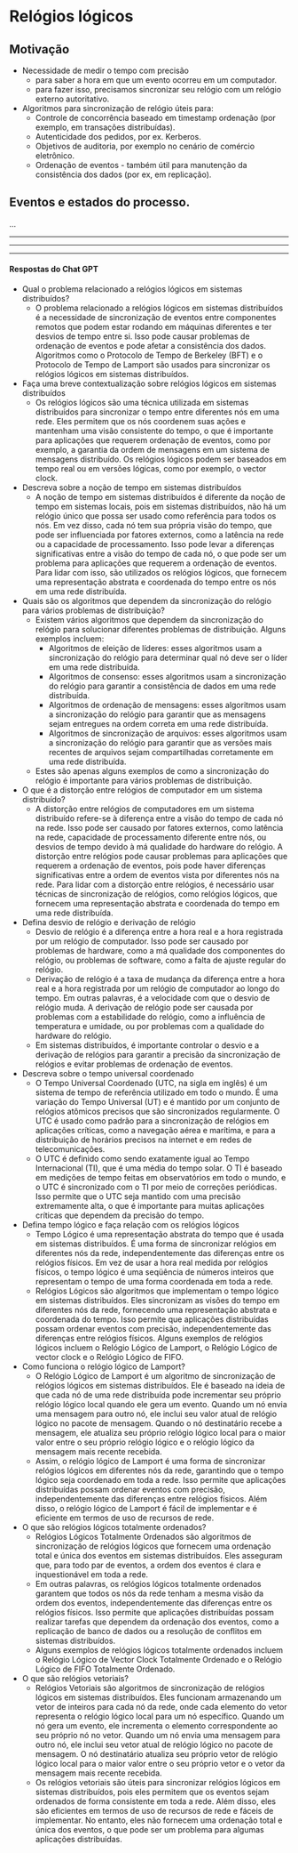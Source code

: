 # Relógios lógicos
## Motivação
* Necessidade de medir o tempo com precisão
    * para saber a hora em que um evento ocorreu em um computador.
    * para fazer isso, precisamos sincronizar seu relógio com um relógio externo autoritativo.
* Algoritmos para sincronização de relógio úteis para:
    * Controle de concorrência baseado em timestamp ordenação (por exemplo, em transações distribuídas).
    * Autenticidade dos pedidos, por ex. Kerberos.
    * Objetivos de auditoria, por exemplo no cenário de comércio eletrônico.
    * Ordenação de eventos - também útil para manutenção da consistência dos dados (por ex, em replicação).
## Eventos e estados do processo.
...
<hr/><hr/><hr/>

#### Respostas do Chat GPT

* Qual o problema relacionado a relógios lógicos em sistemas distribuídos?
    * O problema relacionado a relógios lógicos em sistemas distribuídos é a necessidade de sincronização de eventos entre componentes remotos que podem estar rodando em máquinas diferentes e ter desvios de tempo entre si. Isso pode causar problemas de ordenação de eventos e pode afetar a consistência dos dados. Algoritmos como o Protocolo de Tempo de Berkeley (BFT) e o Protocolo de Tempo de Lamport são usados para sincronizar os relógios lógicos em sistemas distribuídos.
* Faça uma breve contextualização sobre relógios lógicos em sistemas distribuídos
    * Os relógios lógicos são uma técnica utilizada em sistemas distribuídos para sincronizar o tempo entre diferentes nós em uma rede. Eles permitem que os nós coordenem suas ações e mantenham uma visão consistente do tempo, o que é importante para aplicações que requerem ordenação de eventos, como por exemplo, a garantia da ordem de mensagens em um sistema de mensagens distribuído. Os relógios lógicos podem ser baseados em tempo real ou em versões lógicas, como por exemplo, o vector clock.
* Descreva sobre a noção de tempo em sistemas distribuídos
    * A noção de tempo em sistemas distribuídos é diferente da noção de tempo em sistemas locais, pois em sistemas distribuídos, não há um relógio único que possa ser usado como referência para todos os nós. Em vez disso, cada nó tem sua própria visão do tempo, que pode ser influenciada por fatores externos, como a latência na rede ou a capacidade de processamento. Isso pode levar a diferenças significativas entre a visão do tempo de cada nó, o que pode ser um problema para aplicações que requerem a ordenação de eventos. Para lidar com isso, são utilizados os relógios lógicos, que fornecem uma representação abstrata e coordenada do tempo entre os nós em uma rede distribuída.
* Quais são os algoritmos que dependem da sincronização do relógio para vários problemas de distribuição?
    * Existem vários algoritmos que dependem da sincronização do relógio para solucionar diferentes problemas de distribuição. Alguns exemplos incluem:
        * Algoritmos de eleição de líderes: esses algoritmos usam a sincronização do relógio para determinar qual nó deve ser o líder em uma rede distribuída.
        * Algoritmos de consenso: esses algoritmos usam a sincronização do relógio para garantir a consistência de dados em uma rede distribuída.
        * Algoritmos de ordenação de mensagens: esses algoritmos usam a sincronização do relógio para garantir que as mensagens sejam entregues na ordem correta em uma rede distribuída.
        * Algoritmos de sincronização de arquivos: esses algoritmos usam a sincronização do relógio para garantir que as versões mais recentes de arquivos sejam compartilhadas corretamente em uma rede distribuída.
    * Estes são apenas alguns exemplos de como a sincronização do relógio é importante para vários problemas de distribuição.
* O que é a distorção entre relógios de computador em um sistema distribuído?
    * A distorção entre relógios de computadores em um sistema distribuído refere-se à diferença entre a visão do tempo de cada nó na rede. Isso pode ser causado por fatores externos, como latência na rede, capacidade de processamento diferente entre nós, ou desvios de tempo devido à má qualidade do hardware do relógio. A distorção entre relógios pode causar problemas para aplicações que requerem a ordenação de eventos, pois pode haver diferenças significativas entre a ordem de eventos vista por diferentes nós na rede. Para lidar com a distorção entre relógios, é necessário usar técnicas de sincronização de relógios, como relógios lógicos, que fornecem uma representação abstrata e coordenada do tempo em uma rede distribuída.
* Defina desvio de relógio e derivação de relógio
    * Desvio de relógio é a diferença entre a hora real e a hora registrada por um relógio de computador. Isso pode ser causado por problemas de hardware, como a má qualidade dos componentes do relógio, ou problemas de software, como a falta de ajuste regular do relógio.
    * Derivação de relógio é a taxa de mudança da diferença entre a hora real e a hora registrada por um relógio de computador ao longo do tempo. Em outras palavras, é a velocidade com que o desvio de relógio muda. A derivação de relógio pode ser causada por problemas com a estabilidade do relógio, como a influência de temperatura e umidade, ou por problemas com a qualidade do hardware do relógio.
    * Em sistemas distribuídos, é importante controlar o desvio e a derivação de relógios para garantir a precisão da sincronização de relógios e evitar problemas de ordenação de eventos.
* Descreva sobre o tempo universal coordenado
    * O Tempo Universal Coordenado (UTC, na sigla em inglês) é um sistema de tempo de referência utilizado em todo o mundo. É uma variação do Tempo Universal (UT) e é mantido por um conjunto de relógios atômicos precisos que são sincronizados regularmente. O UTC é usado como padrão para a sincronização de relógios em aplicações críticas, como a navegação aérea e marítima, e para a distribuição de horários precisos na internet e em redes de telecomunicações.
    * O UTC é definido como sendo exatamente igual ao Tempo Internacional (TI), que é uma média do tempo solar. O TI é baseado em medições de tempo feitas em observatórios em todo o mundo, e o UTC é sincronizado com o TI por meio de correções periódicas. Isso permite que o UTC seja mantido com uma precisão extremamente alta, o que é importante para muitas aplicações críticas que dependem da precisão do tempo.
* Defina tempo lógico e faça relação com os relógios lógicos
    * Tempo Lógico é uma representação abstrata do tempo que é usada em sistemas distribuídos. É uma forma de sincronizar relógios em diferentes nós da rede, independentemente das diferenças entre os relógios físicos. Em vez de usar a hora real medida por relógios físicos, o tempo lógico é uma seqüência de números inteiros que representam o tempo de uma forma coordenada em toda a rede.
    * Relógios Lógicos são algoritmos que implementam o tempo lógico em sistemas distribuídos. Eles sincronizam as visões do tempo em diferentes nós da rede, fornecendo uma representação abstrata e coordenada do tempo. Isso permite que aplicações distribuídas possam ordenar eventos com precisão, independentemente das diferenças entre relógios físicos. Alguns exemplos de relógios lógicos incluem o Relógio Lógico de Lamport, o Relógio Lógico de vector clock e o Relógio Lógico de FIFO.
* Como funciona o relógio lógico de Lamport?
    * O Relógio Lógico de Lamport é um algoritmo de sincronização de relógios lógicos em sistemas distribuídos. Ele é baseado na ideia de que cada nó de uma rede distribuída pode incrementar seu próprio relógio lógico local quando ele gera um evento. Quando um nó envia uma mensagem para outro nó, ele inclui seu valor atual de relógio lógico no pacote de mensagem. Quando o nó destinatário recebe a mensagem, ele atualiza seu próprio relógio lógico local para o maior valor entre o seu próprio relógio lógico e o relógio lógico da mensagem mais recente recebida.
    * Assim, o relógio lógico de Lamport é uma forma de sincronizar relógios lógicos em diferentes nós da rede, garantindo que o tempo lógico seja coordenado em toda a rede. Isso permite que aplicações distribuídas possam ordenar eventos com precisão, independentemente das diferenças entre relógios físicos. Além disso, o relógio lógico de Lamport é fácil de implementar e é eficiente em termos de uso de recursos de rede.
* O que são relógios lógicos totalmente ordenados?
    * Relógios Lógicos Totalmente Ordenados são algoritmos de sincronização de relógios lógicos que fornecem uma ordenação total e única dos eventos em sistemas distribuídos. Eles asseguram que, para todo par de eventos, a ordem dos eventos é clara e inquestionável em toda a rede.
    * Em outras palavras, os relógios lógicos totalmente ordenados garantem que todos os nós da rede tenham a mesma visão da ordem dos eventos, independentemente das diferenças entre os relógios físicos. Isso permite que aplicações distribuídas possam realizar tarefas que dependem da ordenação dos eventos, como a replicação de banco de dados ou a resolução de conflitos em sistemas distribuídos.
    * Alguns exemplos de relógios lógicos totalmente ordenados incluem o Relógio Lógico de Vector Clock Totalmente Ordenado e o Relógio Lógico de FIFO Totalmente Ordenado.
* O que são relógios vetoriais?
    * Relógios Vetoriais são algoritmos de sincronização de relógios lógicos em sistemas distribuídos. Eles funcionam armazenando um vetor de inteiros para cada nó da rede, onde cada elemento do vetor representa o relógio lógico local para um nó específico. Quando um nó gera um evento, ele incrementa o elemento correspondente ao seu próprio nó no vetor. Quando um nó envia uma mensagem para outro nó, ele inclui seu vetor atual de relógio lógico no pacote de mensagem. O nó destinatário atualiza seu próprio vetor de relógio lógico local para o maior valor entre o seu próprio vetor e o vetor da mensagem mais recente recebida.
    * Os relógios vetoriais são úteis para sincronizar relógios lógicos em sistemas distribuídos, pois eles permitem que os eventos sejam ordenados de forma consistente em toda a rede. Além disso, eles são eficientes em termos de uso de recursos de rede e fáceis de implementar. No entanto, eles não fornecem uma ordenação total e única dos eventos, o que pode ser um problema para algumas aplicações distribuídas.





